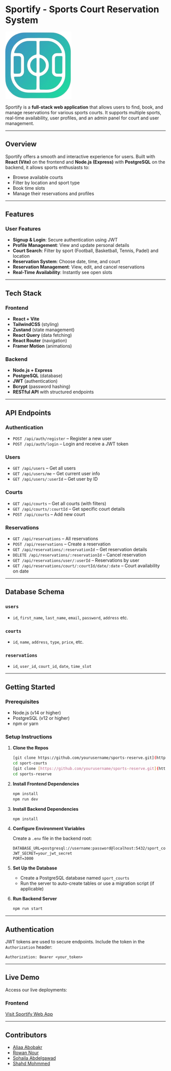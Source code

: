 # Sportify - Sports Court Reservation System

![Sportify Logo](/public/logo.png)

Sportify is a **full-stack web application** that allows users to find, book, and manage reservations for various sports courts. It supports multiple sports, real-time availability, user profiles, and an admin panel for court and user management.

---

## Overview

Sportify offers a smooth and interactive experience for users. Built with **React (Vite)** on the frontend and **Node.js (Express)** with **PostgreSQL** on the backend, it allows sports enthusiasts to:
- Browse available courts
- Filter by location and sport type
- Book time slots
- Manage their reservations and profiles

---

## Features

### User Features
- **Signup & Login**: Secure authentication using JWT
- **Profile Management**: View and update personal details
- **Court Search**: Filter by sport (Football, Basketball, Tennis, Padel) and location
- **Reservation System**: Choose date, time, and court
- **Reservation Management**: View, edit, and cancel reservations
- **Real-Time Availability**: Instantly see open slots

---

## Tech Stack

### Frontend
- **React + Vite**
- **TailwindCSS** (styling)
- **Zustand** (state management)
- **React Query** (data fetching)
- **React Router** (navigation)
- **Framer Motion** (animations)

### Backend
- **Node.js + Express**
- **PostgreSQL** (database)
- **JWT** (authentication)
- **Bcrypt** (password hashing)
- **RESTful API** with structured endpoints

---

## API Endpoints

### Authentication
- `POST /api/auth/register` – Register a new user  
- `POST /api/auth/login` – Login and receive a JWT token

### Users
- `GET /api/users` – Get all users
- `GET /api/users/me` – Get current user info  
- `GET /api/users/:userId` – Get user by ID

### Courts
- `GET /api/courts` – Get all courts (with filters)  
- `GET /api/courts/:courtId` – Get specific court details  
- `POST /api/courts` – Add new court

### Reservations
- `GET /api/reservations` – All reservations
- `POST /api/reservations` – Create a reservation  
- `GET /api/reservations/:reservationId` – Get reservation details  
- `DELETE /api/reservations/:reservationId` – Cancel reservation  
- `GET /api/reservations/user/:userId` – Reservations by user  
- `GET /api/reservations/court/:courtId/date/:date` – Court availability on date

---

## Database Schema

### `users`
- `id`, `first_name`, `last_name`, `email`, `password`, `address` etc.

### `courts`
- `id`, `name`, `address`, `type`, `price`, etc.

### `reservations`
- `id`, `user_id`, `court_id`, `date`, `time_slot`

---

## Getting Started

### Prerequisites
- Node.js (v14 or higher)
- PostgreSQL (v12 or higher)
- npm or yarn

### Setup Instructions

1. **Clone the Repos**
   ```bash
   [git clone https://github.com/yourusername/sports-reserve.git](https://github.com/Aliaaabobakr12/sport-courts.git)
   cd sport-courts
   [git clone [https://github.com/yourusername/sports-reserve.git](https://github.com/Aliaaabobakr12/sports-reserve.git)]
   cd sports-reserve
   ```

2. **Install Frontend Dependencies**
   ```bash
   npm install
   npm run dev
   ```

3. **Install Backend Dependencies**
   ```bash
   npm install
   ```

4. **Configure Environment Variables**

   Create a `.env` file in the backend root:
   ```env
   DATABASE_URL=postgresql://username:password@localhost:5432/sport_courts
   JWT_SECRET=your_jwt_secret
   PORT=3000
   ```

5. **Set Up the Database**
   - Create a PostgreSQL database named `sport_courts`
   - Run the server to auto-create tables or use a migration script (if applicable)

6. **Run Backend Server**
   ```bash
   npm run start
   ```

---

## Authentication

JWT tokens are used to secure endpoints. Include the token in the `Authorization` header:
```
Authorization: Bearer <your_token>
```

---

## Live Demo

Access our live deployments:

### Frontend
[Visit Sportify Web App](sportify-seven-mu.vercel.app)

---

## Contributors

- [Aliaa Abobakr](https://github.com/Aliaaabobakr12)
- [Rowan Nour](https://github.com/Rowanour)
- [Sohaila Abdelgawad](https://github.com/SohailaAbdalgwad)
- [Shahd Mohmmed]()
